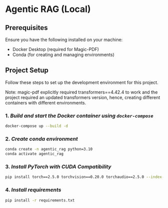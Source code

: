 # Agentic RAG (Local)

## Prerequisites

Ensure you have the following installed on your machine:
- Docker Desktop (required for Magic-PDF)
- Conda (for creating and managing environments)

## Project Setup

Follow these steps to set up the development environment for this project.

Note: magic-pdf explicitly required transformers==4.42.4 to work and the project required an updated transformers version, hence, creating different containers with different environments.

### 1. *Build and start the Docker container using `docker-compose`*
 ```bash
 docker-compose up --build -d
 ```

### 2. *Create conda environment*
```bash
conda create -n agentic_rag python=3.10
conda activate agentic_rag
```

### 3. *Install PyTorch with CUDA Compatibility*
```bash
pip install torch==2.5.0 torchvision==0.20.0 torchaudio==2.5.0 --index-url https://download.pytorch.org/whl/cu124
```

### 4. *Install requirements*
```bash
pip install -r requirements.txt
```